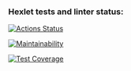 ### Hexlet tests and linter status:
[![Actions Status](https://github.com/wassermanum/java-project-lvl2/workflows/hexlet-check/badge.svg)](https://github.com/wassermanum/java-project-lvl2/actions)

[![Maintainability](https://api.codeclimate.com/v1/badges/4444f431828d99a51ba6/maintainability)](https://codeclimate.com/github/wassermanum/java-project-lvl2/maintainability)

[![Test Coverage](https://api.codeclimate.com/v1/badges/4444f431828d99a51ba6/test_coverage)](https://codeclimate.com/github/wassermanum/java-project-lvl2/test_coverage)